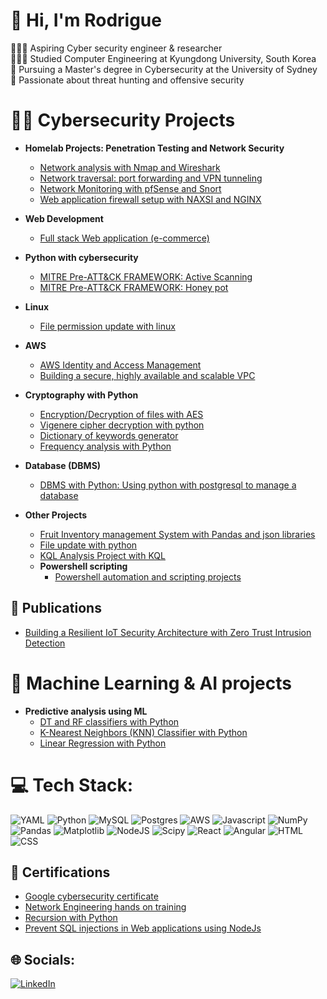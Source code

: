 # 💫 Hi, I'm Rodrigue
👩🏻‍💻 Aspiring Cyber security engineer & researcher<br>👩🏻‍🎓 Studied Computer Engineering at Kyungdong University, South Korea<br>🌱 Pursuing a Master's degree in Cybersecurity at the University of Sydney<br>🌷 Passionate about threat hunting and offensive security<br>


# 👨‍💻 Cybersecurity Projects

- <b> Homelab Projects: Penetration Testing and Network Security </b>
    - [Network analysis with Nmap and Wireshark](https://github.com/RNtag12/pentesting/blob/main/week1_nmap_wireshark.md)
    - [Network traversal: port forwarding and VPN tunneling](https://github.com/RNtag12/pentesting/blob/main/week2_network_traversal.md)
    - [Network Monitoring with pfSense and Snort](https://github.com/RNtag12/pentesting/blob/main/week3_networking_monitoring.md)
    - [Web application firewall setup with NAXSI and NGINX](https://github.com/RNtag12/pentesting/blob/main/week4_web_application_Firewall.md)
      
- <b> Web Development  </b>
    - [Full stack Web application (e-commerce)](https://github.com/RNtag12/web-dev#)
- <b> Python with cybersecurity</b>
  - [MITRE Pre-ATT&CK FRAMEWORK: Active Scanning](https://github.com/RNtag12/ActiveScanning)
  - [MITRE Pre-ATT&CK FRAMEWORK: Honey pot](https://github.com/RNtag12/honeypotscan)
- <b> Linux </b>
  - [File permission update with linux ](https://github.com/RNtag12/FilePermissionLinux)
- <b> AWS </b>
  - [AWS Identity and Access Management](https://github.com/RNtag12/AWS-IAM)
  - [Building a secure, highly available and scalable VPC](https://github.com/RNtag12/VPC-AWS)
- <b> Cryptography with Python</b>
  - [Encryption/Decryption of files with AES](https://github.com/RNtag12/AESPython)
  - [Vigenere cipher decryption with python](https://github.com/RNtag12/Vigenere)
  - [Dictionary of keywords generator](https://github.com/RNtag12/psswdgenerator)
  - [Frequency analysis with Python](https://github.com/RNtag12/frequencyAnalysis)
- <b> Database (DBMS)  </b>
  - [DBMS with Python: Using python with postgresql to manage a database](https://github.com/RNtag12/DBproject)
- <b> Other Projects  </b>
  - [Fruit Inventory management System with Pandas and json libraries ](https://github.com/RNtag12/FIMSPython/tree/main)
  - [File update with python](https://github.com/RNtag12/UpdateFile/tree/main)
  - [KQL Analysis Project with KQL](https://github.com/RNtag12/KQL)
  - <b> Powershell scripting</b>
    - [Powershell automation and scripting projects](https://github.com/RNtag12/scriptingPwrshell)
   

## 📜 Publications

- [Building a Resilient IoT Security Architecture with Zero Trust Intrusion Detection](https://link.springer.com/chapter/10.1007/978-981-97-0573-3_45)
 
# 🎰 Machine Learning & AI projects
- <b> Predictive analysis using ML </b>
  - [DT and RF classifiers with Python](https://github.com/RNtag12/DT_python)
  - [K-Nearest Neighbors (KNN) Classifier with Python](https://github.com/RNtag12/KNN)
  - [Linear Regression with Python](https://github.com/RNtag12/linear_regression)

# 💻 Tech Stack:
![YAML](https://img.shields.io/badge/yaml-%23ffffff.svg?style=for-the-badge&logo=yaml&logoColor=151515) ![Python](https://img.shields.io/badge/python-3670A0?style=for-the-badge&logo=python&logoColor=ffdd54) ![MySQL](https://img.shields.io/badge/mysql-4479A1.svg?style=for-the-badge&logo=mysql&logoColor=white) ![Postgres](https://img.shields.io/badge/postgres-%23316192.svg?style=for-the-badge&logo=postgresql&logoColor=white) ![AWS](https://img.shields.io/badge/AWS-%23FF9900.svg?style=for-the-badge&logo=amazon-aws&logoColor=white) ![Javascript](https://img.shields.io/badge/Javascript-%FFFF00.svg?style=for-the-badge&logo=javascript&logoColor=%gray) ![NumPy](https://img.shields.io/badge/numpy-%23013243.svg?style=for-the-badge&logo=numpy&logoColor=white) ![Pandas](https://img.shields.io/badge/pandas-%23150458.svg?style=for-the-badge&logo=pandas&logoColor=white) ![Matplotlib](https://img.shields.io/badge/Matplotlib-%23ffffff.svg?style=for-the-badge&logo=Matplotlib&logoColor=black) ![NodeJS](https://img.shields.io/badge/Keras-%23D00000.svg?style=for-the-badge&logo=Keras&logoColor=white) ![Scipy](https://img.shields.io/badge/SciPy-%230C55A5.svg?style=for-the-badge&logo=scipy&logoColor=%white) ![React](https://img.shields.io/badge/react-%23150458.svg?style=for-the-badge&logo=React&logoColor=white) ![Angular](https://img.shields.io/badge/angular-%808080.svg?style=for-the-badge&logo=angular&logoColor=%white)
![HTML](https://img.shields.io/badge/html-3670A0?style=for-the-badge&logo=html&logoColor=white) ![CSS](https://img.shields.io/badge/css-4479A1.svg?style=for-the-badge&logo=css&logoColor=white)





## 📜 Certifications

- [Google cybersecurity certificate](https://www.credly.com/go/9EzwLrIi)
- [Network Engineering hands on training](https://credsverse.com/credentials/9eb23030-6e1a-4e13-adc4-37dfee8813d6)
- [Recursion with Python](https://www.codecademy.com/profiles/ajax8120205765/certificates/178999765bc2aed426212106616dec03)
- [Prevent SQL injections in Web applications using NodeJs](https://www.codecademy.com/profiles/ajax8120205765/certificates/ad03234023f444689bb92126d8e30af7)

## 🌐 Socials:
[![LinkedIn](https://img.shields.io/badge/LinkedIn-%230077B5.svg?logo=linkedin&logoColor=white)](https://linkedin.com/in/rodrigue-ntagashobotse-022017151/) 




